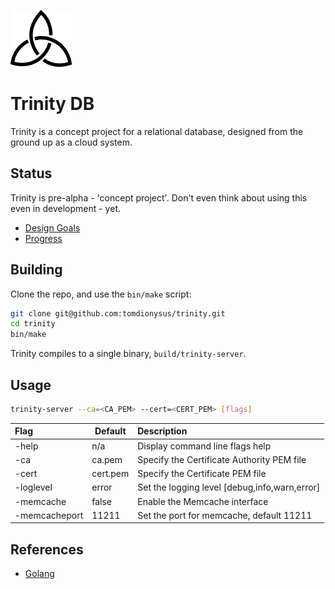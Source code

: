 ![Trinity DB Logo](gfx/trinity_m.png) 

# Trinity DB

Trinity is a concept project for a relational database, designed from the ground up as a cloud system.

## Status

Trinity is pre-alpha - 'concept project'. Don't even think about using this even in development - yet.

* [Design Goals](docs/design-goals.md)
* [Progress](docs/progress.md)

## Building

Clone the repo, and use the `bin/make` script:

```bash
git clone git@github.com:tomdionysus/trinity.git
cd trinity
bin/make
```

Trinity compiles to a single binary, `build/trinity-server`.

## Usage

```bash
trinity-server --ca=<CA_PEM> --cert=<CERT_PEM> [flags]
```

| Flag                  | Default        | Description                                       |
|:----------------------|----------------|:--------------------------------------------------|
| -help                 | n/a            | Display command line flags help                   |
| -ca             		| ca.pem         | Specify the Certificate Authority PEM file        |
| -cert         		| cert.pem       | Specify the Certificate PEM file                  |
| -loglevel  			| error          | Set the logging level [debug,info,warn,error]     |
| -memcache             | false          | Enable the Memcache interface                     |
| -memcacheport         | 11211          | Set the port for memcache, default 11211          |


## References

* [Golang](https://golang.org)